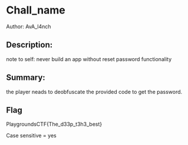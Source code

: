 # Chall_name
Author: AvA_l4nch
 
## Description:
note to self: never build an app without reset password functionality  

## Summary:
the player neads to deobfuscate the provided code to get the password.

## Flag
PlaygroundsCTF{The_d33p_t3h3_best} 


Case sensitive = yes